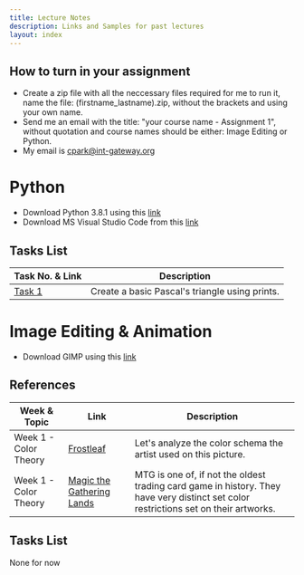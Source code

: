 ```yaml
---
title: Lecture Notes
description: Links and Samples for past lectures
layout: index
---
```


## How to turn in your assignment

+ Create a zip file with all the neccessary files required for me to run it, name the file: (firstname_lastname).zip, without the brackets and using your own name.
+ Send me an email with the title: "your course name - Assignment 1", without quotation and course names should be either: Image Editing or Python.
+ My email is cpark@int-gateway.org

# Python

+ Download Python 3.8.1 using this [link](https://www.python.org/ftp/python/3.8.1/python-3.8.1-amd64.exe)
+ Download MS Visual Studio Code from this [link](https://code.visualstudio.com/)

## Tasks List

| Task No. & Link | Description |
| --------------- | ----------- |
| [Task 1](./python/task1) | Create a basic Pascal's triangle using prints. |

# Image Editing & Animation

+ Download GIMP using this [link](https://www.gimp.org/downloads/)

## References

| Week & Topic | Link | Description |
| ---- | ----------- | - |
| Week 1 - Color Theory | [Frostleaf](https://gamepress.gg/arknights/sites/arknights/files/2019-10/char_193_frostl_1.png) | Let's analyze the color schema the artist used on this picture. |
| Week 1 - Color Theory | [Magic the Gathering Lands](https://www.crystalcommerce.com/blog/wp-content/uploads/sites/2/2019/12/lands.png) | MTG is one of, if not the oldest trading card game in history. They have very distinct set color restrictions set on their artworks. |

## Tasks List

None for now
